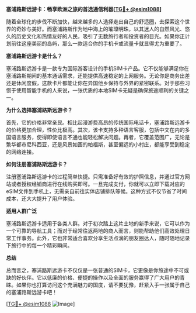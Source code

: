 **塞浦路斯远游卡：畅享欧洲之旅的首选通信利器[[TG💪+ @esim1088](https://t.me/s/esim1088)]**

随着全球化的步伐不断加快，越来越多的人选择走出自己的舒适圈，去探索这个世界的奇妙与美好。而塞浦路斯作为地中海上的璀璨明珠，以其迷人的自然风光、悠久的历史文化和热情友好的人民，吸引了无数旅行者和投资者的目光。如果你正计划前往这座美丽的岛屿，那么一款适合你的手机卡或流量卡就显得尤为重要了。

**塞浦路斯远游卡是什么？**

塞浦路斯远游卡是一款专为国际游客设计的手机SIM卡产品。它不仅能够满足你在塞浦路斯期间的基本通话需求，还能提供高速稳定的上网服务。无论你是商务出差还是休闲度假，这款卡片都能让你在异国他乡保持与外界的紧密联系。对于那些习惯于使用智能手机的人来说，一张优质的本地SIM卡无疑是确保旅途顺利的关键之一。

**为什么选择塞浦路斯远游卡？**

首先，它的价格非常亲民。相比起漫游费高昂的传统国际电话卡，塞浦路斯远游卡的价格更加合理，性价比极高。其次，该卡支持多种语言客服，包括中文在内的多国语言服务，使得即使语言不通也能轻松解决问题。再者，它覆盖范围广，无论是繁华都市尼科西亚，还是风景如画的帕福斯，甚至偏远的小村庄，都能享受到稳定的网络连接。

**如何注册塞浦路斯远游卡？**

注册塞浦路斯远游卡的过程简单快捷。只需准备好有效的护照信息，并通过官方网站或者授权经销商进行在线购买即可。一旦完成支付，你就可以立即下载对应的eSIM文件到手机上，无需亲自前往实体店铺排队等候。这种方式不仅节省了时间成本，还大大提升了用户体验。

**适用人群广泛**

塞浦路斯远游卡适用于各类人群。对于初次踏上这片土地的新手来说，它可以作为一个可靠的导航工具；而对于经常往返两地的商人而言，则能帮助他们高效处理日常工作事务。此外，它也非常适合喜欢分享生活点滴的朋友圈达人，随时随地记录下旅行中的每一个精彩瞬间。

**总结**

总而言之，塞浦路斯远游卡不仅仅是一张普通的SIM卡，它更像是你旅途中不可或缺的好伙伴。它以低廉的价格、便捷的操作以及全面的服务赢得了广大用户的青睐。如果你也打算访问这个充满魅力的国度，请不要犹豫，赶紧入手一张属于自己的塞浦路斯远游卡吧！

[[TG💪+ @esim1088](https://t.me/s/esim1088) ![Image](https://i.postimg.cc/4NQfJmqS/Snipaste-2025-05-13-00-14-12.png)]